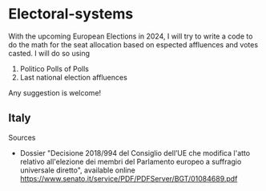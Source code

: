 # Electoral-systems

With the upcoming European Elections in 2024, I will try to write a code to do the math for the seat allocation based on espected affluences and votes casted.
I will do so using 
1) Politico Polls of Polls
2) Last national election affluences

Any suggestion is welcome! 


## Italy

Sources 
- Dossier "Decisione 2018/994 del Consiglio dell’UE che modifica l'atto relativo all'elezione dei membri del Parlamento europeo a suffragio universale diretto", available online https://www.senato.it/service/PDF/PDFServer/BGT/01084689.pdf
